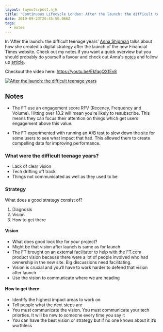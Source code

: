 ```yaml
---
layout: layouts/post.njk
title: 'Continuous Lifecycle London: After the launch: the difficult teenage years'
date: 2019-09-23T20:45:56.066Z
tags:
  - notes
---
```

In 'After the launch: the difficult teenage years' [Anna Shipman](https://www.annashipman.co.uk/) talks about how she created a digital strategy after the launch of the new Financial Times website. Check out my notes if you want a quick overview but you should probably do yourself a favour and check out Anna's [notes](https://www.annashipman.co.uk/jfdi/difficult-teenage-years.html) and follow up [article](https://www.annashipman.co.uk/jfdi/no-next-next.html).

Checkout the video here: https://youtu.be/EkfqgQXfEv8

[![After the launch: the difficult teenage years](https://img.youtube.com/vi/EkfqgQXfEv8/1.jpg)](https://www.youtube.com/watch?v=EkfqgQXfEv8 "After the launch: the difficult teenage years")

## Notes

* The FT use an engagement score RFV (Recency, Frequency and Volume). Hitting over 18.2 will mean you’re likely to resubscribe. This means they can focus their attention on things which get users engagement above this value.

* The FT experimented with running an A/B test to slow down the site for some users to see what impact that had. This allowed them to create compelling data for improving performance.

### What were the difficult teenage years?

* Lack of clear vision
* Tech drifting off track
* Things not communicated as well as they used to be

### Strategy
What does a good strategy consist of?

1. Diagnosis 
2. Vision
3. How to get there

#### Vision 

* What does good look like for your project?
* Might be that vision after launch is same as for launch
* The FT brought on an external facilitator to help with the FT.com product vision because there were a lot of people involved who had ownership in the new site. Big discussions need facilitating.
* Vision is crucial and you’ll have to work harder to defend that vision after launch
* Use the vision to communicate where we are heading

#### How to get there

* Identify the highest impact areas to work on
* Tell people what the next steps are
* You must communicate the vision. You must communicate your tech priorties. It will be new to someone every time you say it
* You can have the best vision or strategy but if no one knows about it it’s worthless
